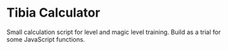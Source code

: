 # Tibia Calculator

Small calculation script for level and magic level training. Build as a trial for some JavaScript functions.
